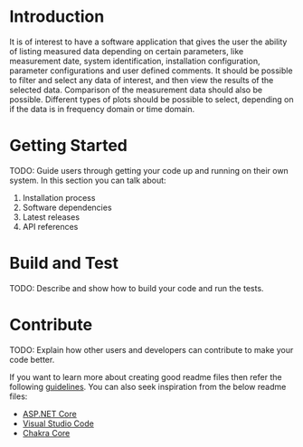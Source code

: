 # Introduction 
It is of interest to have a software application that gives the user the ability of listing measured data depending on certain parameters, like measurement date, system identification, installation configuration, parameter configurations and user defined comments. It should be possible to filter and
select any data of interest, and then view the results of the selected data. Comparison of the
measurement data should also be possible. Different types of plots should be possible to select,
depending on if the data is in frequency domain or time domain.


# Getting Started
TODO: Guide users through getting your code up and running on their own system. In this section you can talk about:
1.	Installation process
2.	Software dependencies
3.	Latest releases
4.	API references

# Build and Test
TODO: Describe and show how to build your code and run the tests. 

# Contribute
TODO: Explain how other users and developers can contribute to make your code better. 

If you want to learn more about creating good readme files then refer the following [guidelines](https://docs.microsoft.com/en-us/azure/devops/repos/git/create-a-readme?view=azure-devops). You can also seek inspiration from the below readme files:
- [ASP.NET Core](https://github.com/aspnet/Home)
- [Visual Studio Code](https://github.com/Microsoft/vscode)
- [Chakra Core](https://github.com/Microsoft/ChakraCore)